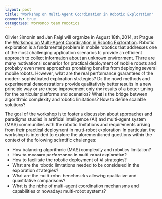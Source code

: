 ```yaml
---
layout: post
title: "Workshop on Multi-Agent Coordination in Robotic Exploration"
comments: true
categories: Workshop team robotics
---
```


Olivier Simonin and Jan Faigl will organize in August 18th, 2014, at Prague the [Workshop on Multi-Agent Coordination in Robotic Exploration](http://robotics.fel.cvut.cz/macorex14/).
Robotic exploration is a fundamental problem in mobile robotics that addresses one of the most challenging application scenarios to provide an efficient approach to collect information about an unknown environment. There are many motivational scenarios for practical deployment of mobile robots and probably even more approaches promising benefits from deploying several mobile robots. However, what are the real performance guarantees of the modern sophisticated exploration strategies? Do the novel methods and experimental demonstrations provide qualitatively better results in a new principle way or are these improvement only the results of a better tuning for the particular platforms and scenarios? What is the bridge between algorithmic complexity and robotic limitations? How to define scalable solutions?

The goal of the workshop is to foster a discussion about approaches and paradigms studied in artificial intelligence (AI) and multi-agent system (MAS) communities with the robotic limitations and requirements arising from their practical deployment in multi-robot exploration. In particular, the workshop is intended to explore the aforementioned questions within the context of the following scientific challenges:

* How balancing algorithmic (MAS) complexity and robotics limitation?
* How to measure performance in multi-robot exploration?
* How to facilitate the robotic deployment of AI strategies?
* What are the robotic limitations needed to be considered in the exploration strategies?
* What are the multi-robot benchmarks allowing qualitative and quantitative comparisons?
* What is the niche of multi-agent coordination mechanisms and capabilities of nowadays multi-robot systems?

